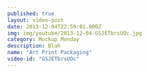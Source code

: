 ```yaml
---
published: true
layout: video-post
date: 2013-12-04T22:59:01.000Z
img: img/youtube/2013-12-04-GSJETbrsUOc.jpg
category: Mockup Monday
description: Blah
name: "Art Print Packaging"
video-id: "GSJETbrsUOc"
---
```


